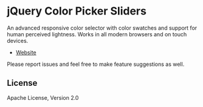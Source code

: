 # jQuery Color Picker Sliders

An advanced responsive color selector with color swatches and support for human perceived lightness. Works in all modern browsers and on touch devices.

- [Website](http://www.virtuosoft.eu/code/jquery-colorpickersliders/)

Please report issues and feel free to make feature suggestions as well.

## License

Apache License, Version 2.0
